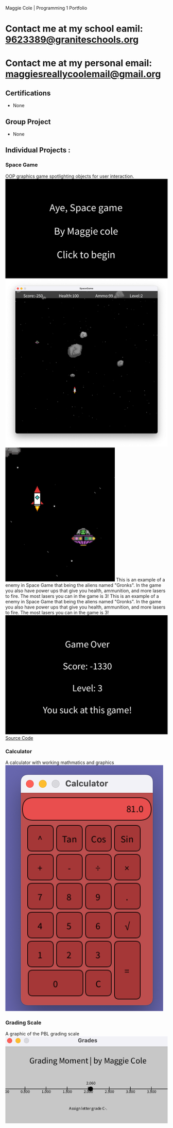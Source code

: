 Maggie Cole | Programming 1 Portfolio
# Contact me at my school eamil: 9623389@graniteschools.org 
# Contact me at my personal email: maggiesreallycoolemail@gmail.org
## Certifications
* None 

## Group Project 
* None

## Individual Projects : 
### Space Game 
OOP graphics game spotlighting objects for user interaction. 
![Space Game Menu](https://github.com/MaggieColeDude/ProgrammingPortfolio/blob/main/images/Start.png?raw=true)
![Space Game Gameplay](https://github.com/MaggieColeDude/ProgrammingPortfolio/blob/main/images/GamePlay.png?raw=true)
![Space Game Alien Enemy](https://github.com/MaggieColeDude/ProgrammingPortfolio/blob/main/images/G3.png?raw=true) This is an example of a enemy in Space Game that being the aliens named "Gronks". In the game you also have power ups that give you health, ammunition, and more lasers to fire. The most lasers you can in the game is 3! 
This is an example of a enemy in Space Game that being the aliens named "Gronks". In the game you also have power ups that give you health, ammunition, and more lasers to fire. The most lasers you can in the game is 3! 
![Space Game Gameover](https://github.com/MaggieColeDude/ProgrammingPortfolio/blob/main/images/End.png?raw=true)
[Source Code](https://github.com/MaggieColeDude/ProgrammingPortfolio/raw/main/src/SpaceGame%202.zip)

### Calculator 
A calculator with working mathmatics and graphics 
![Calculator](https://github.com/MaggieColeDude/ProgrammingPortfolio/blob/main/images/Clac.png?raw=true)

### Grading Scale
A graphic of the PBL grading scale 
![Grade](https://github.com/MaggieColeDude/ProgrammingPortfolio/blob/main/images/Grades.png?raw=true)
